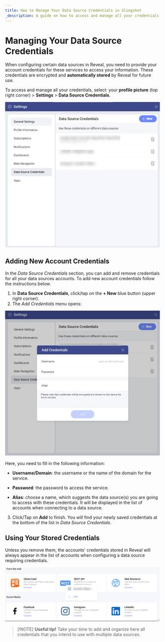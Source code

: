 ```yaml
---
title: How to Manage Your Data Source Credentials in Slingshot
_description: A guide on how to access and manage all your credentials to data sources.
---
```


# Managing Your Data Source Credentials

When configuring certain data sources in Reveal, you need to provide
your account credentials for these services to access your information.
These credentials are encrypted and **automatically stored** by Reveal for future use.

To access and manage all your credentials, select: your **profile picture** (top right corner) > **Settings** > **Data Source Credentials**.

<img src="images/data-source-credentials-settings.png" alt="A list of data source credentials in the settings menu" class="responsive-img"/>

## Adding New Account Credentials

In the *Data Source Credentials* section, you can add and remove credentials for all your data sources accounts. To add new account credentials follow the instructions below.

1. In **Data Source Credentials**, click/tap on the **+ New** blue button (upper right corner).
2. The *Add Credentials* menu opens:

  <img src="images/add-new-data-source-data-source-credentials.png" alt="Add New Account Credentials dialog" class="responsive-img"/>

  Here, you need to fill in the following information:

  - **Username/Domain**: the username or the name of the domain for the service.

  - **Password**: the password to access the service.

  - **Alias**: choose a name, which suggests the data source(s) you are going to access with these credentials. It will be displayed in the list of accounts when connecting to a data source.

3. Click/Tap on **Add** to finish. You will find your newly saved credentials at the bottom of the list in *Data Source Credentials*.

## Using Your Stored Credentials

Unless you remove them, the accounts' credentials stored in Reveal will always appear in the list of accounts when configuring a data source requiring credentials.

<img src="images/choose-credentials-for-data-source.png" alt="Choose Credentials for a Data Source dialog" class="responsive-img"/>

> [!NOTE] **Useful tip!** Take your time to add and organize here all credentials that you intend to use with multiple data sources. 

